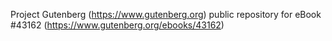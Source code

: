 Project Gutenberg (https://www.gutenberg.org) public repository for eBook #43162 (https://www.gutenberg.org/ebooks/43162)
